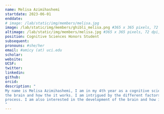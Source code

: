 ```yaml
---
name: Melisa Azimihashemi
startdate: 2023-06-01
enddate:
# image: /lab/static/img/members/melisa.jpg
image: /lab/static/img/members/ghibli_melisa.png #365 x 365 pixels, 72 dpi, JPG
altimage: /lab/static/img/members/melisa.jpg #365 x 365 pixels, 72 dpi, JPG
position: Cognitive Sciences Honors Student
subsequent:
pronouns: #she/her
email: #amicy (at) uci.edu
scholar:
website:
UCSF:
twitter: 
linkedin: 
github: 
orcid:
description: "
My name is Melisa Azimihashemi, I am in my 4th year as a cognitive science major. My research interests are primarly focused on 
the brain and how the it works. I am intrigued by the different factors that can influence our memory and decision making 
process. I am also interested in the development of the brain and how it ages over time.
"
---
```

